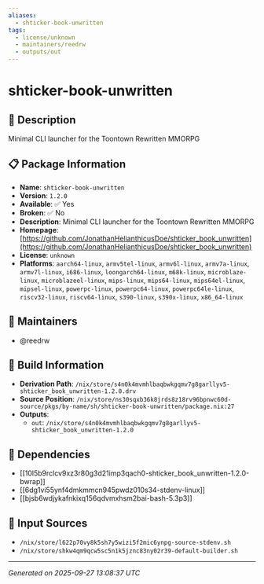 ```yaml
---
aliases:
  - shticker-book-unwritten
tags:
  - license/unknown
  - maintainers/reedrw
  - outputs/out
---
```


# shticker-book-unwritten

## 📝 Description

Minimal CLI launcher for the Toontown Rewritten MMORPG

## 📋 Package Information

- **Name**: `shticker-book-unwritten`
- **Version**: `1.2.0`
- **Available**: ✅ Yes
- **Broken**: ✅ No
- **Description**: Minimal CLI launcher for the Toontown Rewritten MMORPG
- **Homepage**: [https://github.com/JonathanHelianthicusDoe/shticker_book_unwritten](https://github.com/JonathanHelianthicusDoe/shticker_book_unwritten)
- **License**: `unknown`
- **Platforms**: `aarch64-linux`, `armv5tel-linux`, `armv6l-linux`, `armv7a-linux`, `armv7l-linux`, `i686-linux`, `loongarch64-linux`, `m68k-linux`, `microblaze-linux`, `microblazeel-linux`, `mips-linux`, `mips64-linux`, `mips64el-linux`, `mipsel-linux`, `powerpc-linux`, `powerpc64-linux`, `powerpc64le-linux`, `riscv32-linux`, `riscv64-linux`, `s390-linux`, `s390x-linux`, `x86_64-linux`
## 👥 Maintainers

- @reedrw


## 🔧 Build Information

- **Derivation Path**: `/nix/store/s4n0k4mvmhlbaqbwkgqmv7g8garllyv5-shticker_book_unwritten-1.2.0.drv`
- **Source Position**: `/nix/store/ns30sqxb36k8jrds8z18rv96bpnwc60d-source/pkgs/by-name/sh/shticker-book-unwritten/package.nix:27`
- **Outputs**:
  - `out`:  `/nix/store/s4n0k4mvmhlbaqbwkgqmv7g8garllyv5-shticker_book_unwritten-1.2.0`

## 🔗 Dependencies

- [[10l5b9rclcv9xz3r80g3d21imp3qach0-shticker_book_unwritten-1.2.0-bwrap]]
- [[6dg1vi55ynf4dmkmmcn945pwdz010s34-stdenv-linux]]
- [[bjsb6wdjykafnkixq156qdvmxhsm2bai-bash-5.3p3]]

## 📁 Input Sources

- `/nix/store/l622p70vy8k5sh7y5wizi5f2mic6ynpg-source-stdenv.sh`
- `/nix/store/shkw4qm9qcw5sc5n1k5jznc83ny02r39-default-builder.sh`

---
*Generated on 2025-09-27 13:08:37 UTC*
